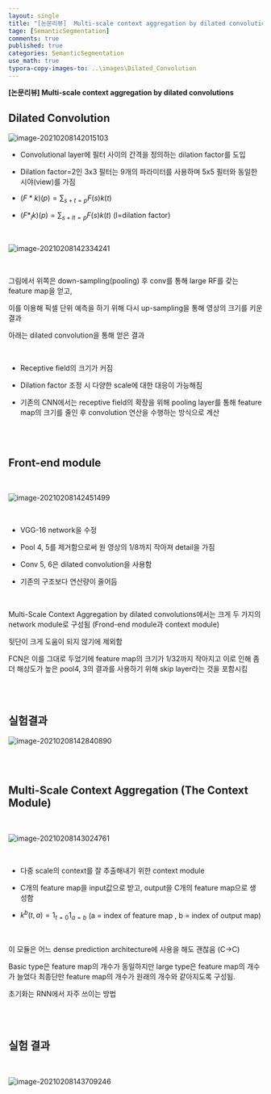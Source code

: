 ```yaml
---
layout: single
title: "[논문리뷰]  Multi-scale context aggregation by dilated convolutions"
tage: [SemanticSegmentation]
comments: true
published: true
categories: SemanticSegmentation
use_math: true
typora-copy-images-to: ..\images\Dilated_Convolution
---
```




**[논문리뷰]  Multi-scale context aggregation by dilated convolutions**



## Dilated Convolution



![image-20210208142015103](/images/Dilated_Convolution/image-20210208142015103.png)



- Convolutional layer에 필터 사이의 간격을 정의하는 dilation factor를 도입

  

- Dilation factor=2인 3x3 필터는 9개의 파라미터를 사용하며 5x5 필터와 동일한 시야(view)를 가짐

  

- $(F*k)(p) = \sum_{s+t=p}F(s)k(t)$

  

- $(F*_lk)(p) = \sum_{s+lt=p}F(s)k(t)$ (l=dilation factor)

<br/>

![image-20210208142334241](/images/Dilated_Convolution/image-20210208142334241.png)

<br/>

그림에서 위쪽은 down-sampling(pooling) 후 conv를 통해 large RF를 갖는 feature map을 얻고,

이를 이용해 픽셀 단위 예측을 하기 위해 다시 up-sampling을 통해 영상의 크기를 키운 결과



아래는 dilated convolution을 통해 얻은 결과

<br/>

- Receptive field의 크기가 커짐

  

- Dilation factor 조정 시 다양한 scale에 대한 대응이 가능해짐

  

- 기존의 CNN에서는 receptive field의 확장을 위해 pooling layer를 통해 feature map의 크기를 줄인 후 convolution 연산을 수행하는 방식으로 계산

<br/>

<br/>

## Front-end module

<br/>

![image-20210208142451499](/images/Dilated_Convolution/image-20210208142451499.png)

<br/>

- VGG-16 network을 수정

  

- Pool 4, 5를 제거함으로써 원 영상의 1/8까지 작아져 detail을 가짐

  

- Conv 5, 6은 dilated convolution을 사용함

  

- 기존의 구조보다 연산량이 줄어듬

<br/>

Multi-Scale Context Aggregation by dilated convolutions에서는 크게 두 가지의 network module로 구성됨 (Frond-end module과 context module)

뒷단이 크게 도움이 되지 않기에 제외함

FCN은 이를 그대로 두었기에 feature map의 크기가 1/32까지 작아지고 이로 인해 좀 더 해상도가 높은 pool4, 3의 결과를 사용하기 위해 skip layer라는 것을 포함시킴

<br/>

<br/>

## 실험결과



![image-20210208142840890](/images/Dilated_Convolution/image-20210208142840890.png)



<br/>

<br/>

## **Multi-Scale** Context Aggregation (The Context Module)

<br/>

![image-20210208143024761](/images/Dilated_Convolution/image-20210208143024761.png)

<br/>

- 다중 scale의 context를 잘 추출해내기 위한 context module

- C개의 feature map을 input값으로 받고, output을 C개의 feature map으로 생성함

- $k^b (t,a) = 1_{t=0} 1_{a=b}$ (a = index of feature map , b = index of output map)

  <br/>

이 모듈은 어느 dense prediction architecture에 사용을 해도 괜찮음 (C->C)

Basic type은 feature map의 개수가 동일하지만 large type은 feature map의 개수가 늘었다 최종단만 feature map의 개수가 원래의 개수와 같아지도록 구성됨.

초기화는 RNN에서 자주 쓰이는 방법

<br/>

<br/>

## 실험 결과

<br/>

![image-20210208143709246](/images/Dilated_Convolution/image-20210208143709246.png)



